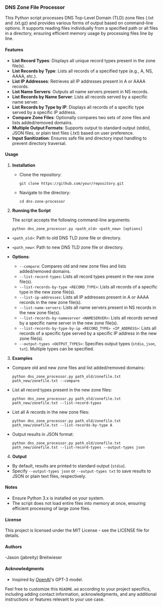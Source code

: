 ### DNS Zone File Processor

This Python script processes DNS Top-Level Domain (TLD) zone files (.txt and .txt.gz) and provides various forms of output based on command-line options. It supports reading files individually from a specified path or all files in a directory, ensuring efficient memory usage by processing files line by line.

#### Features

- **List Record Types**: Displays all unique record types present in the zone file(s).
- **List Records by Type**: Lists all records of a specified type (e.g., A, NS, AAAA, etc.).
- **List IP Addresses**: Retrieves all IP addresses present in A or AAAA records.
- **List Name Servers**: Outputs all name servers present in NS records.
- **List Records by Name Server**: Lists all records served by a specific name server.
- **List Records by Type by IP**: Displays all records of a specific type served by a specific IP address.
- **Compare Zone Files**: Optionally compares two sets of zone files and lists added/removed domains.
- **Multiple Output Formats**: Supports output to standard output (stdio), JSON files, or plain text files (.txt) based on user preference.
- **Input Sanitization**: Ensures safe file and directory input handling to prevent directory traversal.

#### Usage

1. **Installation**

   - Clone the repository:

     ```
     git clone https://github.com/your/repository.git
     ```

   - Navigate to the directory:

     ```
     cd dns-zone-processor
     ```

2. **Running the Script**

   The script accepts the following command-line arguments:

   ```
   python dns_zone_processor.py <path_old> <path_new> [options]
   ```
   
- `<path_old>`: Path to old DNS TLD zone file or directory.
- `<path_new>`: Path to new DNS TLD zone file or directory.

- **Options**:

  - `--compare`: Compares old and new zone files and lists added/removed domains.
  - `--list-record-types`: Lists all record types present in the new zone file(s).
  - `--list-records-by-type <RECORD_TYPE>`: Lists all records of a specific type in the new zone file(s).
  - `--list-ip-addresses`: Lists all IP addresses present in A or AAAA records in the new zone file(s).
  - `--list-name-servers`: Lists all name servers present in NS records in the new zone file(s).
  - `--list-records-by-nameserver <NAMESERVER>`: Lists all records served by a specific name server in the new zone file(s).
  - `--list-records-by-type-by-ip <RECORD_TYPE> <IP_ADDRESS>`: Lists all records of a specific type served by a specific IP address in the new zone file(s).
  - `--output-types <OUTPUT_TYPES>`: Specifies output types (`stdio`, `json`, `txt`). Multiple types can be specified.

3. **Examples**

- Compare old and new zone files and list added/removed domains:

  ```
  python dns_zone_processor.py path_old/zonefile.txt path_new/zonefile.txt --compare
  ```

- List all record types present in the new zone files:

  ```
  python dns_zone_processor.py path_old/zonefile.txt path_new/zonefile.txt --list-record-types
  ```

- List all A records in the new zone files:

  ```
  python dns_zone_processor.py path_old/zonefile.txt path_new/zonefile.txt --list-records-by-type A
  ```

- Output results in JSON format:

  ```
  python dns_zone_processor.py path_old/zonefile.txt path_new/zonefile.txt --list-record-types --output-types json
  ```

4. **Output**

- By default, results are printed to standard output (`stdio`).
- Specify `--output-types json` or `--output-types txt` to save results to JSON or plain text files, respectively.

#### Notes

- Ensure Python 3.x is installed on your system.
- The script does not load entire files into memory at once, ensuring efficient processing of large zone files.

#### License

This project is licensed under the MIT License - see the LICENSE file for details.

#### Authors

-Jason (jabreity) Breitwieser

#### Acknowledgments

- Inspired by [OpenAI](https://www.openai.com)'s GPT-3 model.

Feel free to customize this `README.md` according to your project specifics, including adding contact information, acknowledgments, and any additional instructions or features relevant to your use case.
